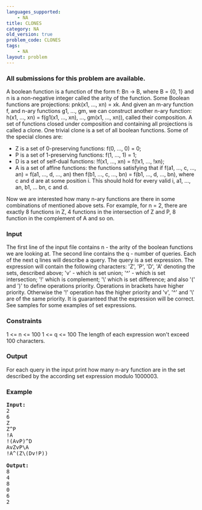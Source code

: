 ```yaml
---
languages_supported:
    - NA
title: CLONES
category: NA
old_version: true
problem_code: CLONES
tags:
    - NA
layout: problem
---
```

###  All submissions for this problem are available. 

A boolean function is a function of the form f: Bn -&gt; B, where B = {0, 1} and n is a non-negative integer called the arity of the function. Some Boolean functions are projections: pnk(x1, ..., xn) = xk. And given an m-ary function f, and n-ary functions g1, ..., gm, we can construct another n-ary function: h(x1, ..., xn) = f(g1(x1, ..., xn), ..., gm(x1, ..., xn)), called their composition. A set of functions closed under composition and containing all projections is called a clone. One trivial clone is a set of all boolean functions. Some of the special clones are:

- Z is a set of 0-preserving functions: f(0, ..., 0) = 0;
- P is a set of 1-preserving functions: f(1, ..., 1) = 1;
- D is a set of self-dual functions: !f(x1, ..., xn) = f(!x1, ..., !xn);
- A is a set of affine functions: the functions satisfying that if f(a1, ..., c, ..., an) = f(a1, ..., d, ..., an) then f(b1, ..., c, ..., bn) = f(b1, ..., d, ..., bn), where c and d are at some position i. This should hold for every valid i, a1, ..., an, b1, ... bn, c and d.

Now we are interested how many n-ary functions are there in some combinations of mentioned above sets. For example, for n = 2, there are exactly 8 functions in Z, 4 functions in the intersection of Z and P, 8 function in the complement of A and so on.

### Input

The first line of the input file contains n - the arity of the boolean functions we are looking at. The second line contains the q - number of queries. Each of the next q lines will describe a query. The query is a set expression. The expression will contain the following characters: 'Z', 'P', 'D', 'A' denoting the sets, described above; 'v' - which is set union; '^' - which is set intersection; '!' which is complement; '\\' which is set difference; and also '(' and ')' to define operations priority. Operations in brackets have higher priority. Otherwise the '!' operation has the higher priority and 'v', '^' and '\\' are of the same priority. It is guaranteed that the expression will be correct. See samples for some examples of set expressions.

### Constraints

1 &lt;= n &lt;= 100
1 &lt;= q &lt;= 100
The length of each expression won't exceed 100 characters.

### Output

For each query in the input print how many n-ary function are in the set described by the according set expression modulo 1000003.

### Example

<pre>
<b>Input:</b>
2
6
Z
Z^P
!A
!(AvP)^D
AvZvP\A
!A^(Z\(Dv!P))

<b>Output:</b>
8
4
8
0
6
2

</pre>